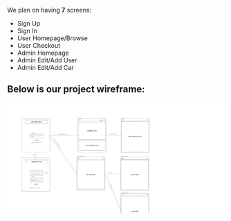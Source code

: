 We plan on having __7__ screens:
* Sign Up
* Sign In
* User Homepage/Browse
* User Checkout
* Admin Homepage
* Admin Edit/Add User
* Admin Edit/Add Car

## Below is our project wireframe:
![alt text](/seat-reservation-project-wireframe-2.png)